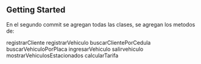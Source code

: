 ## Getting Started

En el segundo commit se agregan todas las clases, se agregan los metodos de:

registrarCliente
registrarVehiculo
buscarClientePorCedula
buscarVehiculoPorPlaca
ingresarVehiculo
salirvehiculo
mostrarVehiculosEstacionados
calcularTarifa
